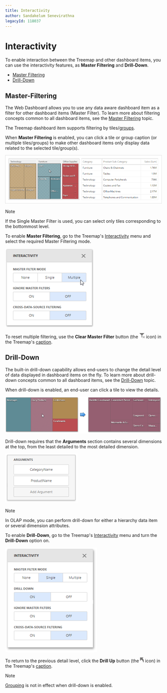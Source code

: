 ```yaml
---
title: Interactivity
author: Sandakelum Senevirathna
legacyId: 118037
---
```

# Interactivity
To enable interaction between the Treemap and other dashboard items, you can use the interactivity features, as **Master Filtering** and **Drill-Down**.
* [Master Filtering](#masterfiltering)
* [Drill-Down](#drilldown)

## <a name="masterfiltering"/>Master-Filtering
The Web Dashboard allows you to use any data aware dashboard item as a filter for other dashboard items (Master Filter). To learn more about filtering concepts common to all dashboard items, see the [Master Filtering](../../interactivity/master-filtering.md) topic.

The Treemap dashboard item supports filtering by tiles/[groups](grouping.md).

When **Master Filtering** is enabled, you can click a tile or group caption (or multiple tiles/groups) to make other dashboard items only display data related to the selected tile/group(s).

![wdd-treemap-interactivity](../../../../images/img125959.png)

> [!NOTE]
> If the Single Master Filter is used, you can select only tiles corresponding to the bottommost level.

To enable **Master Filtering**, go to the Treemap's [Interactivity](../../ui-elements/dashboard-item-menu.md) menu and select the required Master Filtering mode.

![wdd-treemap-enable-interactivity](../../../../images/img125960.png)

To reset multiple filtering, use the **Clear Master Filter** button (the ![wdd-master-filtering-icon](../../../../images/img125072.png) icon) in the Treemap's [caption](../../dashboard-layout/dashboard-item-caption.md).

## <a name="drilldown"/>Drill-Down
The built-in drill-down capability allows end-users to change the detail level of data displayed in dashboard items on the fly. To learn more about drill-down concepts common to all dashboard items, see the [Drill-Down](../../interactivity/drill-down.md) topic.

When drill-down is enabled, an end-user can click a tile to view the details.

![wdd-treemap-drill-down](../../../../images/img127986.png)

Drill-down requires that the **Arguments** section contains several dimensions at the top, from the least detailed to the most detailed dimension.

![wdd-drill-down-arguments](../../../../images/img127984.png)

> [!NOTE]
> In OLAP mode, you can perform drill-down for either a hierarchy data item or several dimension attributes.

To enable **Drill-Down**, go to the Treemap's [Interactivity](../../ui-elements/dashboard-item-menu.md) menu and turn the **Drill-Down** option on.

![wdd-dashboard-items-interactivity-section](../../../../images/img125270.png)

To return to the previous detail level, click the **Drill Up** button (the ![wdd-drill-up-icon](../../../../images/img125074.png) icon) in the Treemap's [caption](../../dashboard-layout/dashboard-item-caption.md).

> [!NOTE]
> [Grouping](grouping.md) is not in effect when drill-down is enabled.